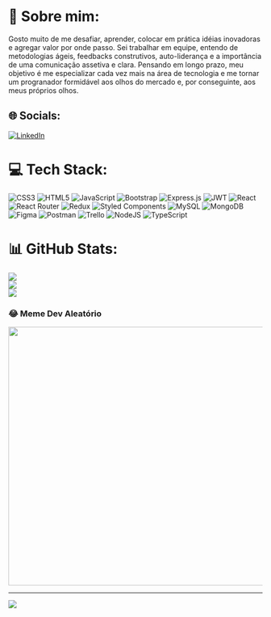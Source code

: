 # 💫 Sobre mim:
Gosto muito de me desafiar, aprender, colocar em prática idéias inovadoras e agregar valor por onde passo. Sei trabalhar em equipe, entendo de metodologias ágeis, feedbacks construtivos, auto-liderança e a importância de uma comunicação assetiva e clara. Pensando em longo prazo, meu objetivo é me especializar cada vez mais na área de tecnologia e me tornar um progranador formidável aos olhos do mercado e, por conseguinte, aos meus próprios olhos.


## 🌐 Socials:
[![LinkedIn](https://img.shields.io/badge/LinkedIn-%230077B5.svg?logo=linkedin&logoColor=white)](https://www.linkedin.com/in/alector-alexander/) <br>

# 💻 Tech Stack:
![CSS3](https://img.shields.io/badge/css3-%231572B6.svg?style=for-the-badge&logo=css3&logoColor=white) ![HTML5](https://img.shields.io/badge/html5-%23E34F26.svg?style=for-the-badge&logo=html5&logoColor=white) ![JavaScript](https://img.shields.io/badge/javascript-%23323330.svg?style=for-the-badge&logo=javascript&logoColor=%23F7DF1E) ![Bootstrap](https://img.shields.io/badge/bootstrap-%23563D7C.svg?style=for-the-badge&logo=bootstrap&logoColor=white) ![Express.js](https://img.shields.io/badge/express.js-%23404d59.svg?style=for-the-badge&logo=express&logoColor=%2361DAFB) ![JWT](https://img.shields.io/badge/JWT-black?style=for-the-badge&logo=JSON%20web%20tokens) ![React](https://img.shields.io/badge/react-%2320232a.svg?style=for-the-badge&logo=react&logoColor=%2361DAFB) ![React Router](https://img.shields.io/badge/React_Router-CA4245?style=for-the-badge&logo=react-router&logoColor=white) ![Redux](https://img.shields.io/badge/redux-%23593d88.svg?style=for-the-badge&logo=redux&logoColor=white) ![Styled Components](https://img.shields.io/badge/styled--components-DB7093?style=for-the-badge&logo=styled-components&logoColor=white) ![MySQL](https://img.shields.io/badge/mysql-%2300f.svg?style=for-the-badge&logo=mysql&logoColor=white) ![MongoDB](https://img.shields.io/badge/MongoDB-%234ea94b.svg?style=for-the-badge&logo=mongodb&logoColor=white) 	![Figma](https://img.shields.io/badge/figma-%23F24E1E.svg?style=for-the-badge&logo=figma&logoColor=white) ![Postman](https://img.shields.io/badge/Postman-FF6C37?style=for-the-badge&logo=postman&logoColor=white) ![Trello](https://img.shields.io/badge/Trello-%23026AA7.svg?style=for-the-badge&logo=Trello&logoColor=white) ![NodeJS](https://img.shields.io/badge/node.js-6DA55F?style=for-the-badge&logo=node.js&logoColor=white) ![TypeScript](https://img.shields.io/badge/typescript-%23007ACC.svg?style=for-the-badge&logo=typescript&logoColor=white)
# 📊 GitHub Stats:
![](https://github-readme-stats.vercel.app/api?username=AlectorAlexander&theme=gruvbox&hide_border=false&include_all_commits=true&count_private=true)<br/>
![](https://github-readme-streak-stats.herokuapp.com/?user=AlectorAlexander&theme=gruvbox&hide_border=false)<br/>
![](https://github-readme-stats.vercel.app/api/top-langs/?username=AlectorAlexander&theme=gruvbox&hide_border=false&include_all_commits=true&count_private=true&layout=compact)


### 😂 Meme Dev Aleatório
<img src="https://random-memer.herokuapp.com/" width="512px"/>

---
[![](https://visitcount.itsvg.in/api?id=AlectorAlexander&icon=0&color=0)](https://visitcount.itsvg.in)
